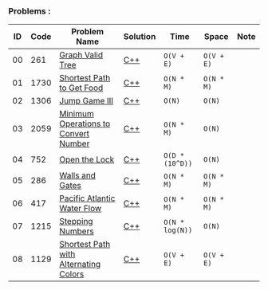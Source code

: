 ### **Problems :**

  |ID|  Code  | Problem Name    |  Solution       |  Time           | Space           | Note          | 
|---|----|---------------- | --------------- | --------------- | --------------- | ------------- |
|00|261|[Graph Valid Tree](https://leetcode.com/problems/graph-valid-tree/)|[C++](https://github.com/Ali-Elshorpagi/algorithms/blob/main/BFS/LeetCode_261.cpp)|`O(V + E)`|`O(V + E)`||
|01|1730|[Shortest Path to Get Food](https://leetcode.com/problems/shortest-path-to-get-food/)|[C++](https://github.com/Ali-Elshorpagi/algorithms/blob/main/BFS/LeetCode_1730.cpp)|`O(N * M)`|`O(N * M)`||
|02|1306|[Jump Game III](https://leetcode.com/problems/jump-game-iii/)|[C++](https://github.com/Ali-Elshorpagi/algorithms/blob/main/BFS/LeetCode_1306.cpp)|`O(N)`|`O(N)`||
|03|2059|[Minimum Operations to Convert Number](https://leetcode.com/problems/minimum-operations-to-convert-number/)|[C++](https://github.com/Ali-Elshorpagi/algorithms/blob/main/BFS/LeetCode_2059.cpp)|`O(N * M)`|`O(N)`||
|04|752|[Open the Lock](https://leetcode.com/problems/open-the-lock/)|[C++](https://github.com/Ali-Elshorpagi/algorithms/blob/main/BFS/LeetCode_752.cpp)|`O(D * (10^D))`|`O(N)`||
|05|286|[Walls and Gates](https://leetcode.com/problems/walls-and-gates/)|[C++](https://github.com/Ali-Elshorpagi/algorithms/blob/main/BFS/LeetCode_286.cpp)|`O(N * M)`|`O(N * M)`||
|06|417|[Pacific Atlantic Water Flow](https://leetcode.com/problems/pacific-atlantic-water-flow/)|[C++](https://github.com/Ali-Elshorpagi/algorithms/blob/main/BFS/LeetCode_417.cpp)|`O(N * M)`|`O(N * M)`||
|07|1215|[Stepping Numbers](https://leetcode.com/problems/stepping-numbers/)|[C++](https://github.com/Ali-Elshorpagi/algorithms/blob/main/BFS/LeetCode_1215.cpp)|`O(N * log(N))`|`O(N)`||
|08|1129|[Shortest Path with Alternating Colors](https://leetcode.com/problems/shortest-path-with-alternating-colors/)|[C++](https://github.com/Ali-Elshorpagi/algorithms/blob/main/BFS/LeetCode_1129.cpp)|`O(V + E)`|`O(V + E)`||